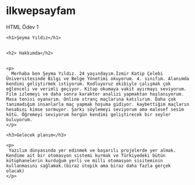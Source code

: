 # ilkwepsayfam
HTML Ödev 1
<html>
<head>
    <title>Ilk web sayfamı olusturuyorum</title>
</head>
<body>
    
    <h1>Şeyma Yıldız</h1>

    
    <h2> Hakkımda</h2>

    
    <p>
      Merhaba ben Şeyma Yıldız. 24 yaşındayım.İzmir Katip Çelebi Üniversitesinde Bilgi ve Belge Yönetimi okuyorum. 4. sınıfım. Alanımda kendimi geliştirmek istiyorum. Kodluyoruz ekibiyle çalışmak çok eğlenceli ve verimli geçiyor. Kitap okumaya vakit ayırmayı seviyorum. Film izlemeyi ve daha sonra karakter analizi yapmaktan hoşlanıyorum. Masa tenisi oyanarım. Online stranç maçlarına katılırım. Daha çok tanımadığım insanlarla maç yapmak hoşuma gidiyor. kaybettiğim maçların hesabını kimse sormuyor. Şarkı söylemeyi seviyorum ama malesef sesim kötü. Öğremeyi seviyorum hergün kendimi geliştirecek bir seyler buluyorum.
    </p>

    <h3>Gelecek planım</h3>

    <p>
     Yazılım dünyasında yer edinmek ve başarılı projelerde yer almak. Kendime ait bir otomasyon sistemi kurmak ve Türkiyedeki bütün kütüphanelerin kurduğum yerli ve milli otomasyon sisiteminin kullanmasını sağlamak.(biraz ütopik ama biraz daha fazla gerçek olacak)
    </p>
</body>
</html>

